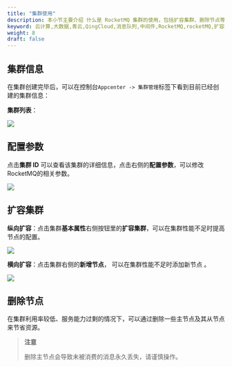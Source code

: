 ```yaml
---
title: "集群使用"
description: 本小节主要介绍 什么是 RocketMQ 集群的使用，包括扩容集群、删除节点等。
keyword: 云计算,大数据,青云,QingCloud,消息队列,中间件,RocketMQ,rocketMQ,扩容集群,删除节点
weight: 8
draft: false
---
```


## 集群信息

在集群创建完毕后，可以在控制台`Appcenter -> 集群管理`标签下看到目前已经创建的集群信息：

**集群列表**：

![](../../_images/cluster_list.png)

## 配置参数

点击**集群 ID** 可以查看该集群的详细信息，点击右侧的**配置参数**，可以修改RocketMQ的相关参数。

![](../../_images/config_paras.png)

## 扩容集群

**纵向扩容**：点击集群**基本属性**右侧按钮里的**扩容集群**，可以在集群性能不足时提高节点的配置。

![](../../_images/resize_cluster.png)

**横向扩容**：点击集群右侧的**新增节点**， 可以在集群性能不足时添加新节点 。

![](../../_images/add_node.png)

## 删除节点

在集群利用率较低、服务能力过剩的情况下，可以通过删除一些主节点及其从节点来节省资源。

> **注意**
> 
> 删除主节点会导致未被消费的消息永久丢失，请谨慎操作。

